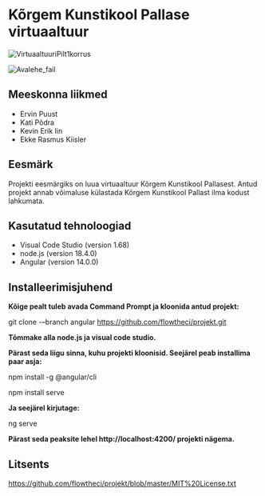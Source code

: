 # Kõrgem Kunstikool Pallase virtuaaltuur
![VirtuaaltuuriPilt1korrus](https://user-images.githubusercontent.com/90316775/174598267-884adfb2-3042-4935-888e-553d76969a7a.png)

![Avalehe_fail](https://user-images.githubusercontent.com/90316775/174603622-4f81f526-9a7d-4699-87ff-3ccaee6b8be8.png)

## Meeskonna liikmed
- Ervin Puust 
- Kati Põdra 
- Kevin Erik Iin 
- Ekke Rasmus Kiisler

## Eesmärk
Projekti eesmärgiks on luua virtuaaltuur Kõrgem Kunstikool Pallasest. 
Antud projekt annab võimaluse külastada Kõrgem Kunstikool Pallast ilma kodust lahkumata.

## Kasutatud tehnoloogiad
- Visual Code Studio (version 1.68)
- node.js (version 18.4.0)
- Angular (version 14.0.0)

## Installeerimisjuhend
**Kõige pealt tuleb avada Command Prompt ja kloonida antud projekt:**

git clone -–branch angular https://github.com/flowtheci/projekt.git

**Tõmmake alla node.js ja visual code studio.**

**Pärast seda liigu sinna, kuhu projekti kloonisid. Seejärel peab installima paar asja:**

npm install -g @angular/cli

npm install serve

**Ja seejärel kirjutage:**

ng serve

**Pärast seda peaksite lehel http://localhost:4200/ projekti nägema.**

## Litsents
https://github.com/flowtheci/projekt/blob/master/MIT%20License.txt
